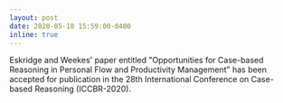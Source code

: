 ```yaml
---
layout: post
date: 2020-05-18 15:59:00-0400
inline: true
---
```


Eskridge and Weekes' paper entitled "Opportunities for Case-based Reasoning in Personal Flow and Productivity Management" has been accepted for publication in the 28th International Conference on Case-based Reasoning (ICCBR-2020).
